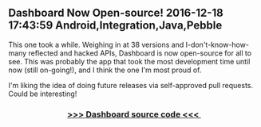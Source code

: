 Dashboard Now Open-source!
2016-12-18 17:43:59
Android,Integration,Java,Pebble
---

This one took a while. Weighing in at 38 versions and I-don't-know-how-many reflected and hacked APIs, Dashboard is now open-source for all to see. This was probably the app that took the most development time until now (still on-going!), and I think the one I'm most proud of.

I'm liking the idea of doing future releases via self-approved pull requests. Could be interesting!
<h3 style="text-align:center;"><a href="https://github.com/C-D-Lewis/dashboard">>>> Dashboard source code <<< </a></h3>
